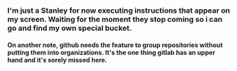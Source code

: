 ### I'm just a Stanley for now executing instructions that appear on my screen. Waiting for the moment they stop coming so i can go and find my own special bucket.  

#### On another note, github needs the feature to group repositories without putting them into organizations. It's the one thing gitlab has an upper hand and it's sorely missed here.

<!--
**adaol322/adaol322** is a ✨ _special_ ✨ repository because its `README.md` (this file) appears on your GitHub profile.

Here are some ideas to get you started:

- 🔭 I’m currently working on ...
- 🌱 I’m currently learning ...
- 👯 I’m looking to collaborate on ...
- 🤔 I’m looking for help with ...
- 💬 Ask me about ...
- 📫 How to reach me: ...
- 😄 Pronouns: ...
- ⚡ Fun fact: ...
-->
